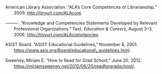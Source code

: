 <div class="csl-bib-body"
style="line-height: 1.35; padding-left: 2em; text-indent:-2em;">

American Library Association. “ALA’s Core Competences of Librarianship,”
2009. http://tinyurl.com/ALAcore.

———. “Knowledge and Competencies Statements Developed by Relevant
Professional Organizations.” Text. *Education & Careers*, August 3–3,
2006. http://tinyurl.com/ALAcomptencies.

ASIST Board. “ASIST Educational Guidelines,” November 8, 2001.
https://www.asis.org/Board/educational\_guidelines.html.

Sweeney, Miriam E. “How to Read for Grad School,” June 20, 2012.
https://miriamsweeney.net/2012/06/20/readforgradschool/.

</div>
